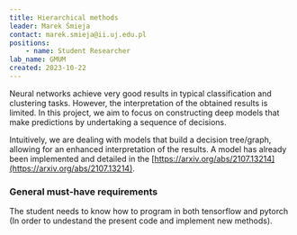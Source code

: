 ```yaml
---
title: Hierarchical methods
leader: Marek Śmieja
contact: marek.smieja@ii.uj.edu.pl
positions:
    - name: Student Researcher
lab_name: GMUM
created: 2023-10-22
---
```


Neural networks achieve very good results in typical classification and clustering tasks. However, the interpretation of the obtained results is limited. In this project, we aim to focus on constructing deep models that make predictions by undertaking a sequence of decisions. 

Intuitively, we are dealing with models that build a decision tree/graph, allowing for an enhanced interpretation of the results. A model has already been implemented and detailed in the [https://arxiv.org/abs/2107.13214](https://arxiv.org/abs/2107.13214).

### General must-have requirements

The student needs to know how to program in both tensorflow and pytorch (In order to undestand the present code and implement new methods).
